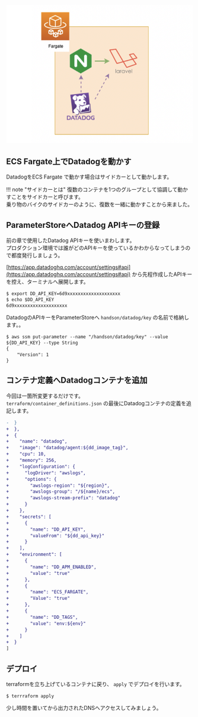 ![dd-fargate-sidecar.png](imgs/dd-fargate-sidecar.png)

## ECS Fargate上でDatadogを動かす
DatadogをECS Fargate で動かす場合はサイドカーとして動かします。  

!!! note "サイドカーとは"
    復数のコンテナを1つのグループとして協調して動かすことをサイドカーと呼びます。  
    乗り物のバイクのサイドカーのように、復数を一緒に動かすことから来ました。

## ParameterStoreへDatadog APIキーの登録
前の章で使用したDatadog APIキーを使いまわします。  
プロダクション環境では誰がどのAPIキーを使っているかわからなってしまうので都度発行しましょう。

[https://app.datadoghq.com/account/settings#api](https://app.datadoghq.com/account/settings#api) から先程作成したAPIキーを控え、ターミナルへ展開します。  

```
$ export DD_API_KEY=6d9xxxxxxxxxxxxxxxxxxxx
$ echo $DD_API_KEY
6d9xxxxxxxxxxxxxxxxxxxx
```

DatadogのAPIキーをParameterStoreへ `handson/datadog/key` の名前で格納します。。

```
$ aws ssm put-parameter --name "/handson/datadog/key" --value ${DD_API_KEY} --type String
{
    "Version": 1
}
```

## コンテナ定義へDatadogコンテナを追加
今回は一箇所変更するだけです。  
`terraform/container_definitions.json` の最後にDatadogコンテナの定義を追記します。

```diff
-  }
+  },
+  {
+    "name": "datadog",
+    "image": "datadog/agent:${dd_image_tag}",
+    "cpu": 10,
+    "memory": 256,
+    "logConfiguration": {
+      "logDriver": "awslogs",
+      "options": {
+        "awslogs-region": "${region}",
+        "awslogs-group": "/${name}/ecs",
+        "awslogs-stream-prefix": "datadog"
+      }
+    },
+    "secrets": [
+      {
+        "name": "DD_API_KEY",
+        "valueFrom": "${dd_api_key}"
+      }
+    ],
+    "environment": [
+      {
+        "name": "DD_APM_ENABLED",
+        "value": "true"
+      },
+      {
+        "name": "ECS_FARGATE",
+        "Value": "true"
+      },
+      {
+        "name": "DD_TAGS",
+        "value": "env:${env}"
+      }
+    ]
+  }
]
```

## デプロイ
terraformを立ち上げているコンテナに戻り、 `apply` でデプロイを行います。

```
$ terrraform apply
```

少し時間を置いてから出力されたDNSへアクセスしてみましょう。
